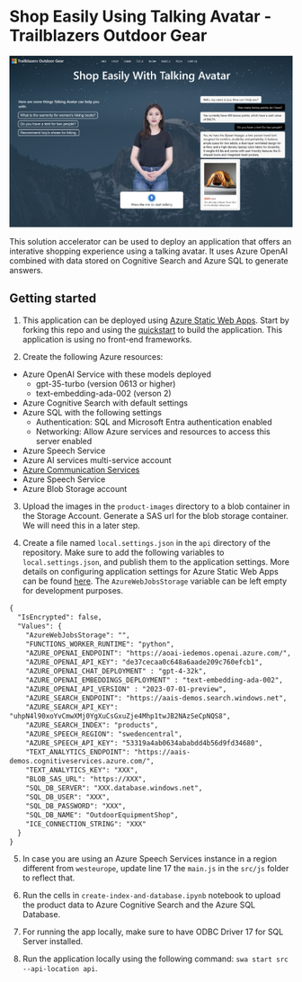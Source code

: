 # Shop Easily Using Talking Avatar - Trailblazers Outdoor Gear

<img src="./demo-screenshot.png" alt="drawing" style="width:1200px;"/>

This solution accelerator can be used to deploy an application that offers an interative shopping experience using a talking avatar. It uses Azure OpenAI combined with data stored on Cognitive Search and Azure SQL to generate answers.

## Getting started

1. This application can be deployed using [Azure Static Web Apps](https://docs.microsoft.com/azure/static-web-apps/overview). Start by forking this repo and using the [quickstart](https://docs.microsoft.com/azure/static-web-apps/getting-started?tabs=vanilla-javascript) to build the application. This application is using no front-end frameworks.

3. Create the following Azure resources: 
- Azure OpenAI Service with these models deployed
  - gpt-35-turbo (version 0613 or higher)
  - text-embedding-ada-002 (verson 2)
- Azure Cognitive Search with default settings
- Azure SQL with the following settings
  - Authentication: SQL and Microsoft Entra authentication enabled
  - Networking: Allow Azure services and resources to access this server enabled
- Azure Speech Service
- Azure AI services multi-service account
- [Azure Communication Services](https://learn.microsoft.com/en-us/azure/communication-services/quickstarts/create-communication-resource?tabs=windows&pivots=platform-azp#create-azure-communication-services-resource)
- Azure Speech Service
- Azure Blob Storage account

3. Upload the images in the `product-images` directory to a blob container in the Storage Account. Generate a SAS url for the blob storage container. We will need this in a later step.

4. Create a file named `local.settings.json` in the `api` directory of the repository. Make sure to add the following variables to `local.settings.json`, and publish them to the application settings. More details on configuring application settings for Azure Static Web Apps can be found [here](https://learn.microsoft.com/en-us/azure/static-web-apps/application-settings). The `AzureWebJobsStorage` variable can be left empty for development purposes.

```
{
  "IsEncrypted": false,
  "Values": {
    "AzureWebJobsStorage": "",
    "FUNCTIONS_WORKER_RUNTIME": "python",
    "AZURE_OPENAI_ENDPOINT": "https://aoai-iedemos.openai.azure.com/",
    "AZURE_OPENAI_API_KEY": "de37cecaa0c648a6aade209c760efcb1",
    "AZURE_OPENAI_CHAT_DEPLOYMENT" : "gpt-4-32k",
    "AZURE_OPENAI_EMBEDDINGS_DEPLOYMENT" : "text-embedding-ada-002",
    "AZURE_OPENAI_API_VERSION" : "2023-07-01-preview",
    "AZURE_SEARCH_ENDPOINT": "https://aais-demos.search.windows.net",
    "AZURE_SEARCH_API_KEY": "uhpN4l90xoYvCmwXMj0YgXuCsGxuZje4Mhp1twJB2NAzSeCpNQS8",
    "AZURE_SEARCH_INDEX": "products",
    "AZURE_SPEECH_REGION": "swedencentral",
    "AZURE_SPEECH_API_KEY": "53319a4ab0634ababdd4b56d9fd34680",
    "TEXT_ANALYTICS_ENDPOINT": "https://aais-demos.cognitiveservices.azure.com/",
    "TEXT_ANALYTICS_KEY": "XXX",
    "BLOB_SAS_URL": "https://XXX",
    "SQL_DB_SERVER": "XXX.database.windows.net",
    "SQL_DB_USER": "XXX",
    "SQL_DB_PASSWORD": "XXX",
    "SQL_DB_NAME": "OutdoorEquipmentShop",
    "ICE_CONNECTION_STRING": "XXX"
  }
}
```
5. In case you are using an Azure Speech Services instance in a region different from `westeurope`, update line 17 the `main.js` in the `src/js` folder to reflect that.

6. Run the cells in `create-index-and-database.ipynb` notebook to upload the product data to Azure Cognitive Search and the Azure SQL Database.

6. For running the app locally, make sure to have ODBC Driver 17 for SQL Server installed.

7. Run the application locally using the following command: `swa start src --api-location api`.
